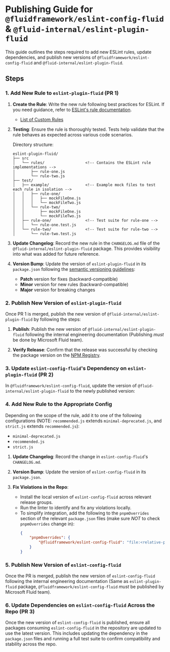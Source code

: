 # Publishing Guide for `@fluidframework/eslint-config-fluid` & `@fluid-internal/eslint-plugin-fluid`

This guide outlines the steps required to add new ESLint rules, update dependencies, and publish new versions of `@fluidframework/eslint-config-fluid` and `@fluid-internal/eslint-plugin-fluid`.

## Steps

### 1. Add New Rule to `eslint-plugin-fluid` (PR 1)

1. **Create the Rule**: Write the new rule following best practices for ESLint. If you need guidance, refer to [ESLint's rule documentation](https://eslint.org/docs/latest/developer-guide/working-with-rules).
    - [List of Custom Rules](https://github.com/microsoft/FluidFramework/tree/main/common/build/eslint-plugin-fluid/src/rules)

2. **Testing**: Ensure the rule is thoroughly tested. Tests help validate that the rule behaves as expected across various code scenarios.

    Directory structure:

    ```plaintext
    eslint-plugin-fluid/
    ├── src
    │   └── rules/					<!-- Contains the ESLint rule implementations -->
    │       ├── rule-one.js
    │       └── rule-two.js
    ├── test/
    │   ├── example/ 				<!-- Example mock files to test each rule in isolation -->
    │   │   ├── rule-one/
    │   │   │   ├── mockFileOne.js
    │   │   │   └── mockFileTwo.js
    │   │   └── rule-two/
    │   │       ├── mockFileOne.js
    │   │       └── mockFileTwo.js
    │   ├── rule-one/				<!-- Test suite for rule-one -->
    │   │   └── rule-one.test.js
    │   └── rule-two/				<!-- Test suite for rule-two -->
    │       └── rule-two.test.js
    ```

3. **Update Changelog**: Record the new rule in the `CHANGELOG.md` file of the `@fluid-internal/eslint-plugin-fluid` package. This provides visibility into what was added for future reference.

4. **Version Bump**: Update the version of `eslint-plugin-fluid` in its `package.json` following the [semantic versioning guidelines](https://semver.org/):
    - **Patch** version for fixes (backward-compatible)
    - **Minor** version for new rules (backward-compatible)
    - **Major** version for breaking changes

### 2. Publish New Version of `eslint-plugin-fluid`

Once PR 1 is merged, publish the new version of `@fluid-internal/eslint-plugin-fluid` by following the steps:

1. **Publish**: Publish the new version of `@fluid-internal/eslint-plugin-fluid` following the internal engineering documentation (Publishing _must_ be done by Microsoft Fluid team).

2. **Verify Release**: Confirm that the release was successful by checking the package version on the [NPM Registry](https://www.npmjs.com/package/@fluid-internal/eslint-plugin-fluid).

### 3. Update `eslint-config-fluid`'s Dependency on `eslint-plugin-fluid` (PR 2)

In `@fluidframework/eslint-config-fluid`, update the version of `@fluid-internal/eslint-plugin-fluid` to the newly published version:

### 4. Add New Rule to the Appropriate Config

Depending on the scope of the rule, add it to one of the following configurations (NOTE: `recommended.js` extends `minimal-deprecated.js`, and `strict.js` extends `recommended.js`):

- `minimal-deprecated.js`
- `recommended.js`
- `strict.js`

1. **Update Changelog**: Record the change in `eslint-config-fluid`'s `CHANGELOG.md`.

2. **Version Bump**: Update the version of `eslint-config-fluid` in its `package.json`.

3. **Fix Violations in the Repo**:
    - Install the local version of `eslint-config-fluid` across relevant release groups.
    - Run the linter to identify and fix any violations locally.
    - To simplify integration, add the following to the `pnpmOverrides` section of the relevant `package.json` files (make sure _NOT_ to check `pnpmOverrides` change in):
        ```json
        {
        	"pnpmOverrides": {
        		"@fluidframework/eslint-config-fluid": "file:<relative-path-to-eslint-config-fluid-package>"
        	}
        }
        ```

### 5. Publish New Version of `eslint-config-fluid`

Once the PR is merged, publish the new version of `eslint-config-fluid` following the internal engineering documentation (Same as `eslint-plugin-fluid` package, `@fluidframework/eslint-config-fluid` _must_ be published by Microsoft Fluid team).

### 6. Update Dependencies on `eslint-config-fluid` Across the Repo (PR 3)

Once the new version of `eslint-config-fluid` is published, ensure all packages consuming `eslint-config-fluid` in the repository are updated to use the latest version. This includes updating the dependency in the `package.json` files and running a full test suite to confirm compatibility and stability across the repo.

